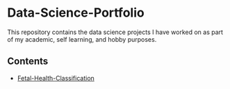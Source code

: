 # Data-Science-Portfolio
This repository contains the data science projects I have worked on as part of my academic, self learning, and hobby purposes.

## Contents
- [Fetal-Health-Classification](./Fetal-Health-Multiclass-Classification.ipynb)
